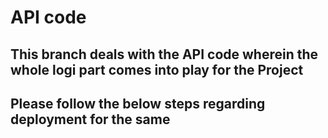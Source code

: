 # API code
## This branch deals with the API code wherein the whole logi part comes into play for the Project 

## Please follow the below steps regarding deployment for the same

